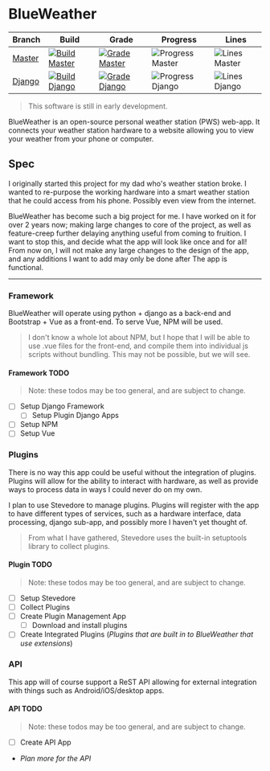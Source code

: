 # BlueWeather

| Branch   | Build                 | Grade                 | Progress           | Lines           |
|----------|-----------------------|-----------------------|--------------------|-----------------|
| [Master] | [![Build Master]][bd] | [![Grade Master]][gm] | ![Progress Master] | ![Lines Master] |
| [Django] | [![Build Django]][bd] | [![Grade Django]][gd] | ![Progress Django] | ![Lines Django] |

[Build Master]: https://github.drone.home.benscraft.info/api/badges/ttocsneb/BlueWeather/status.svg?ref=refs/heads/master
[Build Django]: https://github.drone.home.benscraft.info/api/badges/ttocsneb/BlueWeather/status.svg?ref=refs/heads/django
[bd]: https://github.drone.home.benscraft.info/ttocsneb/BlueWeather

[Grade Master]: https://www.codefactor.io/repository/github/ttocsneb/blueweather/badge
[gm]: https://www.codefactor.io/repository/github/ttocsneb/blueweather

[Grade Django]: https://www.codefactor.io/repository/github/ttocsneb/blueweather/badge/django
[gd]: https://www.codefactor.io/repository/github/ttocsneb/blueweather/overview/django

[Progress Master]: ../master/badges/progress.svg
[Progress Django]: ../django/badges/progress.svg

[Lines Master]: ../master/badges/lines.svg
[Lines Django]: ../django/badges/lines.svg

[Master]: https://github.com/ttocsneb/BlueWeather/
[Django]: https://github.com/ttocsneb/BlueWeather/tree/django

> This software is still in early development.

BlueWeather is an open-source personal weather station (PWS) web-app. It
connects your weather station hardware to a website allowing you to view
your weather from your phone or computer.

## Spec

I originally started this project for my dad who's weather station broke. I
wanted to re-purpose the working hardware into a smart weather station that he
could access from his phone. Possibly even view from the internet.

BlueWeather has become such a big project for me. I have worked on it for over
2 years now; making large changes to core of the project, as well as
feature-creep further delaying anything useful from coming to fruition. I want
to stop this, and decide what the app will look like once and for all! From now
on, I will not make any large changes to the design of the app, and any
additions I want to add may only be done after The app is functional.

---

### Framework

BlueWeather will operate using python + django as a back-end and Bootstrap + Vue
as a front-end. To serve Vue, NPM will be used.

> I don't know a whole lot about NPM, but I hope that I will be able to use
> .vue files for the front-end, and compile them into individual js scripts
> without bundling. This may not be possible, but we will see.

#### Framework TODO

> Note: these todos may be too general, and are subject to change.

* [ ] Setup Django Framework
  * [ ] Setup Plugin Django Apps
* [ ] Setup NPM
* [ ] Setup Vue

### Plugins

There is no way this app could be useful without the integration of plugins.
Plugins will allow for the ability to interact with hardware, as well as
provide ways to process data in ways I could never do on my own.

I plan to use Stevedore to manage plugins. Plugins will register with the app
to have different types of services, such as a hardware interface, data
processing, django sub-app, and possibly more I haven't yet thought of.

> From what I have gathered, Stevedore uses the built-in setuptools library to
> collect plugins.

#### Plugin TODO

> Note: these todos may be too general, and are subject to change.

* [ ] Setup Stevedore
* [ ] Collect Plugins
* [ ] Create Plugin Management App
  * [ ] Download and install plugins
* [ ] Create Integrated Plugins (_Plugins that are built in to BlueWeather that
use extensions_)

### API

This app will of course support a ReST API allowing for external integration
with things such as Android/iOS/desktop apps.

#### API TODO

> Note: these todos may be too general, and are subject to change.

* [ ] Create API App
* _Plan more for the API_
